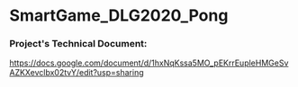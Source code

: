 # SmartGame_DLG2020_Pong
### Project's Technical Document:
https://docs.google.com/document/d/1hxNqKssa5MO_pEKrrEupleHMGeSvAZKXevclbx02tvY/edit?usp=sharing
